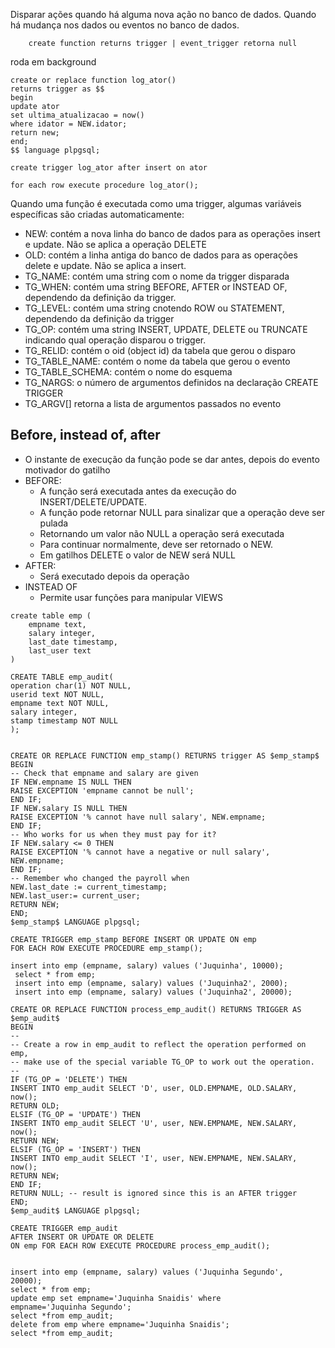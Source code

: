 Disparar ações quando há alguma nova ação no banco de dados.
Quando há mudança nos dados ou eventos no banco de dados.

``` 
	create function returns trigger | event_trigger retorna null
```

roda em background

```
create or replace function log_ator()
returns trigger as $$
begin
update ator
set ultima_atualizacao = now()
where idator = NEW.idator;
return new;
end;
$$ language plpgsql;

```


```
create trigger log_ator after insert on ator

for each row execute procedure log_ator();

```



Quando uma função é executada como uma trigger, algumas variáveis específicas são criadas automaticamente:
- NEW: contém a nova linha do banco de dados para as operações insert e update. Não se aplica a operação DELETE
- OLD: contém a linha antiga do banco de dados para as operações delete e update. Não se aplica a insert.
- TG_NAME: contém uma string com o nome da trigger disparada
- TG_WHEN: contém uma string BEFORE, AFTER or INSTEAD OF, dependendo da definição da trigger.
- TG_LEVEL: contém uma string cnotendo ROW ou STATEMENT, dependendo da definição da trigger
- TG_OP: contém uma string INSERT, UPDATE, DELETE ou TRUNCATE indicando qual operação disparou o trigger.
- TG_RELID: contém o oid (object id) da tabela que gerou o disparo
- TG_TABLE_NAME: contém o nome da tabela que gerou o evento
- TG_TABLE_SCHEMA: contém o nome do esquema
- TG_NARGS: o número de argumentos definidos na declaração CREATE TRIGGER
- TG_ARGV[] retorna a lista de argumentos passados no evento


## Before, instead of, after
- O instante de execução da função pode se dar antes, depois do evento motivador do gatilho
- BEFORE: 
	- A função será executada antes da execução do INSERT/DELETE/UPDATE.
	- A função pode retornar NULL para sinalizar que a operação deve ser pulada
	- Retornando um valor não NULL a operação será executada
	- Para continuar normalmente, deve ser retornado o NEW.
	- Em gatilhos DELETE o valor de NEW será NULL
- AFTER:
	- Será executado depois da operação
- INSTEAD OF
	- Permite usar funções para manipular VIEWS


```
create table emp (
	empname text,
	salary integer,
	last_date timestamp,
	last_user text
)

CREATE TABLE emp_audit(
operation char(1) NOT NULL,
userid text NOT NULL,
empname text NOT NULL,
salary integer,
stamp timestamp NOT NULL
);


CREATE OR REPLACE FUNCTION emp_stamp() RETURNS trigger AS $emp_stamp$
BEGIN
-- Check that empname and salary are given
IF NEW.empname IS NULL THEN
RAISE EXCEPTION 'empname cannot be null';
END IF;
IF NEW.salary IS NULL THEN
RAISE EXCEPTION '% cannot have null salary', NEW.empname;
END IF;
-- Who works for us when they must pay for it?
IF NEW.salary <= 0 THEN
RAISE EXCEPTION '% cannot have a negative or null salary', NEW.empname;
END IF;
-- Remember who changed the payroll when
NEW.last_date := current_timestamp;
NEW.last_user:= current_user;
RETURN NEW;
END;
$emp_stamp$ LANGUAGE plpgsql;

CREATE TRIGGER emp_stamp BEFORE INSERT OR UPDATE ON emp
FOR EACH ROW EXECUTE PROCEDURE emp_stamp();

insert into emp (empname, salary) values ('Juquinha', 10000);
 select * from emp;
 insert into emp (empname, salary) values ('Juquinha2', 2000);
 insert into emp (empname, salary) values ('Juquinha2', 20000);

CREATE OR REPLACE FUNCTION process_emp_audit() RETURNS TRIGGER AS $emp_audit$
BEGIN
--
-- Create a row in emp_audit to reflect the operation performed on emp,
-- make use of the special variable TG_OP to work out the operation.
--
IF (TG_OP = 'DELETE') THEN
INSERT INTO emp_audit SELECT 'D', user, OLD.EMPNAME, OLD.SALARY, now();
RETURN OLD;
ELSIF (TG_OP = 'UPDATE') THEN
INSERT INTO emp_audit SELECT 'U', user, NEW.EMPNAME, NEW.SALARY, now();
RETURN NEW;
ELSIF (TG_OP = 'INSERT') THEN
INSERT INTO emp_audit SELECT 'I', user, NEW.EMPNAME, NEW.SALARY, now();
RETURN NEW;
END IF;
RETURN NULL; -- result is ignored since this is an AFTER trigger
END;
$emp_audit$ LANGUAGE plpgsql;

CREATE TRIGGER emp_audit
AFTER INSERT OR UPDATE OR DELETE
ON emp FOR EACH ROW EXECUTE PROCEDURE process_emp_audit();


insert into emp (empname, salary) values ('Juquinha Segundo',
20000);
select * from emp;
update emp set empname='Juquinha Snaidis' where
empname='Juquinha Segundo';
select *from emp_audit;
delete from emp where empname='Juquinha Snaidis';
select *from emp_audit;
```